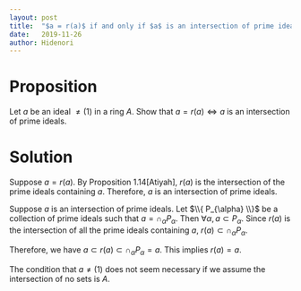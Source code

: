 ```yaml
---
layout: post
title:  "$a = r(a)$ if and only if $a$ is an intersection of prime ideals"
date:   2019-11-26
author: Hidenori
---
```


# Proposition
Let $a$ be an ideal $\ne (1)$ in a ring $A$.
Show that $a = r(a) \iff a$ is an intersection of prime ideals.

# Solution
Suppose $a = r(a)$.
By Proposition 1.14[Atiyah], $r(a)$ is the intersection of the prime ideals containing $a$.
Therefore, $a$ is an intersection of prime ideals.

Suppose $a$ is an intersection of prime ideals.
Let $\\{ P_{\alpha} \\}$ be a collection of prime ideals such that $a = \cap_{\alpha} P_{\alpha}$.
Then $\forall \alpha, a \subset P_{\alpha}$.
Since $r(a)$ is the intersection of all the prime ideals containing $a$, $r(a) \subset \cap_{\alpha} P_{\alpha}$.

Therefore, we have $a \subset r(a) \subset \cap_{\alpha} P_{\alpha} = a$.
This implies $r(a) = a$.

The condition that $a \ne (1)$ does not seem necessary if we assume the intersection of no sets is $A$.
